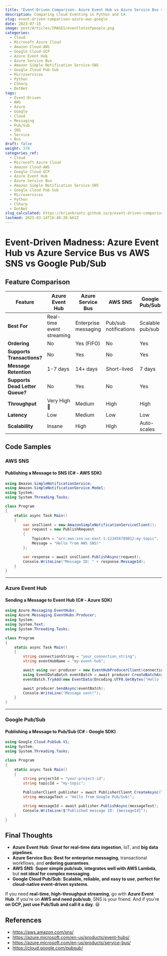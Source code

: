 ```yaml
---
title: "Event-Driven Comparison: Azure Event Hub vs Azure Service Bus vs AWS SNS vs Google Pub/Sub"
description: Comparing Cloud Eventing in Python and C#.
slug: event-driven-comparison-azure-aws-google
date: 2023-07-15
image: post/Articles/IMAGES/eventlotsofpeople.png
categories:
  - Cloud
  - Microsoft Azure Cloud
  - Amazon Cloud-AWS
  - Google Cloud-GCP
  - Azure Event Hub
  - Azure Service Bus
  - Amazon Simple Notification Service-SNS
  - Google Cloud Pub-Sub
  - Microservices
  - Python
  - CSharp
  - DotNet
tags:
  - Event-Driven
  - AWS
  - Azure
  - Google
  - Cloud
  - Messaging
  - Pub/Sub
  - SNS
  - Service
  - Bus
draft: false
weight: 378
categories_ref:
  - Cloud
  - Microsoft Azure Cloud
  - Amazon Cloud-AWS
  - Google Cloud-GCP
  - Azure Event Hub
  - Azure Service Bus
  - Amazon Simple Notification Service-SNS
  - Google Cloud Pub-Sub
  - Microservices
  - Python
  - CSharp
  - DotNet
slug_calculated: https://brianbraatz.github.io/p/event-driven-comparison-azure-aws-google
lastmod: 2025-03-14T16:40:20.681Z
---
```

# Event-Driven Madness: Azure Event Hub vs Azure Service Bus vs AWS SNS vs Google Pub/Sub

<!-- 
## Introduction

Welcome to **Event-Driven Madness**, where the **top cloud messaging services** battle for supremacy in **event-driven architectures**! ⚡🚀

If your app needs **real-time data streaming, pub/sub, or microservices coordination**, you've probably looked at **Azure Event Hub, Azure Service Bus, AWS SNS, and Google Pub/Sub**. But **which one should you use**?

Let's break it all down in a **fun, informal, and slightly sarcastic** way! 🎉
-->

## Feature Comparison

| Feature                         | Azure Event Hub           | Azure Service Bus    | AWS SNS               | Google Pub/Sub   |
| ------------------------------- | ------------------------- | -------------------- | --------------------- | ---------------- |
| **Best For**                    | Real-time event streaming | Enterprise messaging | Pub/sub notifications | Scalable pub/sub |
| **Ordering**                    | No                        | Yes (FIFO)           | No                    | Yes              |
| **Supports Transactions?**      | No                        | Yes                  | No                    | Yes              |
| **Message Retention**           | 1-7 days                  | 14+ days             | Short-lived           | 7 days           |
| **Supports Dead Letter Queue?** | No                        | Yes                  | No                    | Yes              |
| **Throughput**                  | Very High 🚀              | Medium               | High                  | High             |
| **Latency**                     | Low                       | Medium               | Low                   | Low              |
| **Scalability**                 | Insane                    | High                 | High                  | Auto-scales      |

## Code Samples

### AWS SNS

#### **Publishing a Message to SNS (C# - AWS SDK)**

```csharp
using Amazon.SimpleNotificationService;
using Amazon.SimpleNotificationService.Model;
using System;
using System.Threading.Tasks;

class Program
{
    static async Task Main()
    {
        var snsClient = new AmazonSimpleNotificationServiceClient();
        var request = new PublishRequest
        {
            TopicArn = "arn:aws:sns:us-east-1:123456789012:my-topic",
            Message = "Hello from AWS SNS!"
        };

        var response = await snsClient.PublishAsync(request);
        Console.WriteLine("Message ID: " + response.MessageId);
    }
}
```

***

### Azure Event Hub

#### **Sending a Message to Event Hub (C# - Azure SDK)**

```csharp
using Azure.Messaging.EventHubs;
using Azure.Messaging.EventHubs.Producer;
using System;
using System.Text;
using System.Threading.Tasks;

class Program
{
    static async Task Main()
    {
        string connectionString = "your_connection_string";
        string eventHubName = "my-event-hub";

        await using var producer = new EventHubProducerClient(connectionString, eventHubName);
        using EventDataBatch eventBatch = await producer.CreateBatchAsync();
        eventBatch.TryAdd(new EventData(Encoding.UTF8.GetBytes("Hello from Azure Event Hub!")));

        await producer.SendAsync(eventBatch);
        Console.WriteLine("Message sent!");
    }
}
```

***

### Google Pub/Sub

#### **Publishing a Message to Pub/Sub (C# - Google SDK)**

```csharp
using Google.Cloud.PubSub.V1;
using System;
using System.Threading.Tasks;

class Program
{
    static async Task Main()
    {
        string projectId = "your-project-id";
        string topicId = "my-topic";

        PublisherClient publisher = await PublisherClient.CreateAsync(TopicName.FromProjectTopic(projectId, topicId));
        string messageText = "Hello from Google Pub/Sub!";

        string messageId = await publisher.PublishAsync(messageText);
        Console.WriteLine($"Published message ID: {messageId}");
    }
}
```

## Final Thoughts

* **Azure Event Hub**: **Great for real-time data ingestion**, IoT, and **big data pipelines**.
* **Azure Service Bus**: **Best for enterprise messaging**, transactional workflows, and **ordering guarantees**.
* **AWS SNS**: **Super simple pub/sub**, **integrates well with AWS Lambda**, but **not ideal for complex messaging**.
* **Google Cloud Pub/Sub**: **Scalable, reliable, and easy to use**, **perfect for cloud-native event-driven systems**.

If you need **real-time, high-throughput streaming**, go with **Azure Event Hub**. If you're on **AWS and need pub/sub**, SNS is your friend. And if you're **on GCP, just use Pub/Sub and call it a day**. 😆

## References

* https://aws.amazon.com/sns/
* https://azure.microsoft.com/en-us/products/event-hubs/
* https://azure.microsoft.com/en-us/products/service-bus/
* https://cloud.google.com/pubsub/
